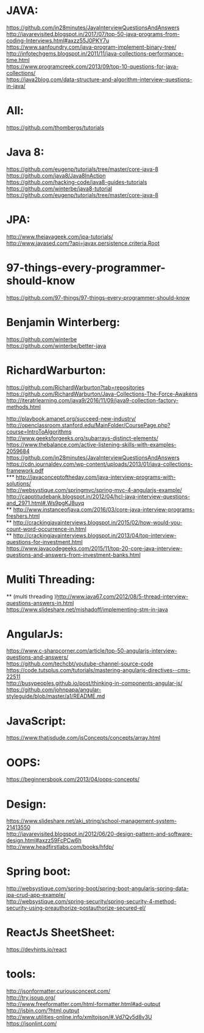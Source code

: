 JAVA:
============
https://github.com/in28minutes/JavaInterviewQuestionsAndAnswers <br>
http://javarevisited.blogspot.in/2017/07/top-50-java-programs-from-coding-Interviews.html#axzz55J0PKY7u <br>
https://www.sanfoundry.com/java-program-implement-binary-tree/ <br>
http://infotechgems.blogspot.in/2011/11/java-collections-performance-time.html <br>
https://www.programcreek.com/2013/09/top-10-questions-for-java-collections/ <br>
https://java2blog.com/data-structure-and-algorithm-interview-questions-in-java/ <br>

All:
===============
https://github.com/thombergs/tutorials

Java 8:
===========
https://github.com/eugenp/tutorials/tree/master/core-java-8 <br>
https://github.com/java8/Java8InAction <br>
https://github.com/hacking-code/java8-guides-tutorials <br>
https://github.com/winterbe/java8-tutorial <br>
https://github.com/eugenp/tutorials/tree/master/core-java-8 <br>

JPA:
=====
http://www.thejavageek.com/jpa-tutorials/ <br>
http://www.javased.com/?api=javax.persistence.criteria.Root <br>

97-things-every-programmer-should-know
==========================================
https://github.com/97-things/97-things-every-programmer-should-know

Benjamin Winterberg:
=======================
https://github.com/winterbe <br>
https://github.com/winterbe/better-java <br>

RichardWarburton:
====================
https://github.com/RichardWarburton?tab=repositories <br>
https://github.com/RichardWarburton/Java-Collections-The-Force-Awakens <br>
http://iteratrlearning.com/java9/2016/11/09/java9-collection-factory-methods.html <br>

http://playbook.amanet.org/succeed-new-industry/ <br>
http://openclassroom.stanford.edu/MainFolder/CoursePage.php?course=IntroToAlgorithms <br>
http://www.geeksforgeeks.org/subarrays-distinct-elements/ <br>
https://www.thebalance.com/active-listening-skills-with-examples-2059684 <br>
https://github.com/in28minutes/JavaInterviewQuestionsAndAnswers <br>
https://cdn.journaldev.com/wp-content/uploads/2013/01/java-collections-framework.pdf <br>
***  http://javaconceptoftheday.com/java-interview-programs-with-solutions/ <br>
http://websystique.com/springmvc/spring-mvc-4-angularjs-example/ <br>
http://capptitudebank.blogspot.in/2012/04/hcl-java-interview-questions-and_2971.html#.Ws9pgKJ8uyq <br>
** http://www.instanceofjava.com/2016/03/core-java-interview-programs-freshers.html <br>
** http://crackingjavainterviews.blogspot.in/2015/02/how-would-you-count-word-occurrence-in.html <br>
** http://crackingjavainterviews.blogspot.in/2013/04/top-interview-questions-for-investment.html <br>
https://www.javacodegeeks.com/2015/11/top-20-core-java-interview-questions-and-answers-from-investment-banks.html <br>

Muliti Threading:
====================
** (multi threading )http://www.java67.com/2012/08/5-thread-interview-questions-answers-in.html <br>
https://www.slideshare.net/mishadoff/implementing-stm-in-java <br>

AngularJs:
=============
https://www.c-sharpcorner.com/article/top-50-angularjs-interview-questions-and-answers/ <br>
https://github.com/techcbt/youtube-channel-source-code <br> 
https://code.tutsplus.com/tutorials/mastering-angularjs-directives--cms-22511 <br>
http://busypeoples.github.io/post/thinking-in-components-angular-js/ <br>
https://github.com/johnpapa/angular-styleguide/blob/master/a1/README.md <br>

JavaScript:
==============
https://www.thatjsdude.com/jsConcepts/concepts/array.html

OOPS:
============
https://beginnersbook.com/2013/04/oops-concepts/ <br>

Design:
================
https://www.slideshare.net/aki_string/school-management-system-21413550 <br>
http://javarevisited.blogspot.in/2012/06/20-design-pattern-and-software-design.html#axzz59FcPCw6h <br>
http://www.headfirstlabs.com/books/hfdp/ <br>

Spring boot:
===============

http://websystique.com/spring-boot/spring-boot-angularjs-spring-data-jpa-crud-app-example/ <br>
http://websystique.com/spring-security/spring-security-4-method-security-using-preauthorize-postauthorize-secured-el/ <br>

ReactJs SheetSheet:
=======================
https://devhints.io/react <br>

tools:
=================
http://jsonformatter.curiousconcept.com/ <br>
http://try.jsoup.org/ <br>
http://www.freeformatter.com/html-formatter.html#ad-output <br>
http://jsbin.com/?html,output <br>
http://www.utilities-online.info/xmltojson/#.Vd7Qv5d8v3U <br>
https://jsonlint.com/ <br>

